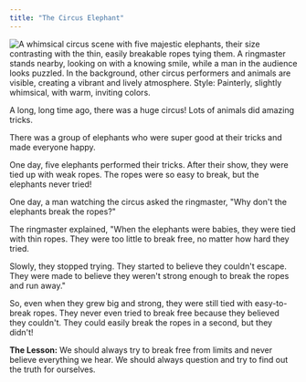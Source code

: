 ```yaml
---
title: "The Circus Elephant"
---
```


![A whimsical circus scene with five majestic elephants, their size contrasting with the thin, easily breakable ropes tying them.  A ringmaster stands nearby, looking on with a knowing smile, while a man in the audience looks puzzled. In the background, other circus performers and animals are visible, creating a vibrant and lively atmosphere.  Style:  Painterly, slightly whimsical, with warm, inviting colors.](/images/image_the-circus-elephant000.png)


A long, long time ago, there was a huge circus!  Lots of animals did amazing tricks.  

There was a group of elephants who were super good at their tricks and made everyone happy. 

One day, five elephants performed their tricks.  After their show, they were tied up with weak ropes.  The ropes were so easy to break, but the elephants never tried! 

One day, a man watching the circus asked the ringmaster, "Why don't the elephants break the ropes?" 

The ringmaster explained, "When the elephants were babies, they were tied with thin ropes.  They were too little to break free, no matter how hard they tried. 

Slowly, they stopped trying. They started to believe they couldn't escape.  They were made to believe they weren't strong enough to break the ropes and run away."

So, even when they grew big and strong, they were still tied with easy-to-break ropes.  They never even tried to break free because they believed they couldn't.  They could easily break the ropes in a second, but they didn't! 

**The Lesson:** We should always try to break free from limits and never believe everything we hear. We should always question and try to find out the truth for ourselves.
